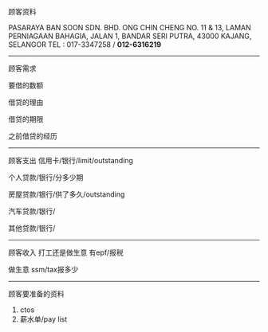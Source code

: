 顾客资料

PASARAYA BAN SOON SDN. BHD. ONG CHIN CHENG NO. 11 & 13, LAMAN PERNIAGAAN BAHAGIA, JALAN 1, BANDAR SERI PUTRA, 43000 KAJANG, SELANGOR TEL : 017-3347258 / **012-6316219**

-----------------
顾客需求


要借的数额

借贷的理由

借贷的期限

之前借贷的经历


--------------
顾客支出
信用卡/银行/limit/outstanding


个人贷款/银行/分多少期

房屋贷款/银行/供了多久/outstanding

汽车贷款/银行/


其他贷款/银行/

-----------
顾客收入
打工还是做生意
有epf/报税

做生意 ssm/tax报多少

-------
顾客要准备的资料
1. ctos
2. 薪水单/pay list




